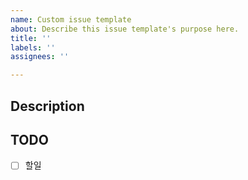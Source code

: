 ```yaml
---
name: Custom issue template
about: Describe this issue template's purpose here.
title: ''
labels: ''
assignees: ''

---
```


## Description

## TODO

- [ ] 할일
